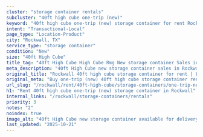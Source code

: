 ```yaml
---
cluster: "storage container rentals"
subcluster: "40ft high cube one-trip (new)"
keyword: "40ft high cube one-trip (new) storage container for rent Rockwall, TX"
intent: "Transactional-Local"
page_type: "Location-Product"
city: "Rockwall, TX"
service_type: "storage container"
condition: "New"
size: "40ft High Cube"
title_tag: "40ft High Cube High Cube Rmg New storage container Sales in Rockwall | LC Container"
meta_description: "40ft High Cube new storage container sales in Rockwall. High cube containers with extra height. Fast delivery, competitive pricing. Serving storage containers area. Quote ID: XW4. Call (214) 524-4168 for your free quote today."
original_title: "Rockwall 40ft high cube storage container for rent | LC"
original_meta: "Buy one-trip (new) 40ft high cube storage container rent with local delivery in Rockwall, TX. LC Container — local Since 2003. Request a fast quote today."
url_slug: "/rockwall/rent/40ft-high-cube/storage-containers/one-trip-new"
h1: "Rent 40ft high cube one-trip (new) storage container in Rockwall"
internal_links: "/rockwall/storage-containers/rentals"
priority: 3
notes: "2"
noindex: true
image_alt: "40ft High Cube new storage container available for delivery in Rockwall"
last_updated: "2025-10-21"
---
```


<!-- TODO: Add unique city/inventory copy, images, and internal links here. -->
